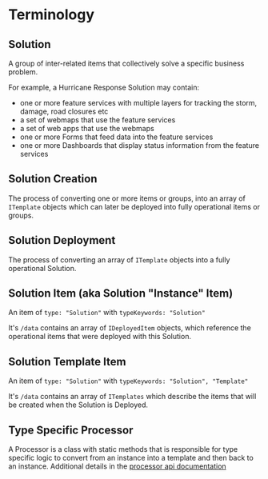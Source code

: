 # Terminology

## Solution 

A group of inter-related items that collectively solve a specific business problem. 

For example, a Hurricane Response Solution may contain:
- one or more feature services with multiple layers for tracking the storm, damage, road closures etc
- a set of webmaps that use the feature services
- a set of web apps that use the webmaps
- one or more Forms that feed data into the feature services
- one or more Dashboards that display status information from the feature services

## Solution Creation

The process of converting one or more items or groups, into an array of `ITemplate` objects which can later be deployed into fully operational items or groups.

## Solution Deployment

The process of converting an array of `ITemplate` objects into a fully operational Solution.


## Solution Item (aka Solution "Instance" Item)

An item of `type: "Solution"` with `typeKeywords: "Solution"`

It's `/data` contains an array of `IDeployedItem` objects, which reference the operational items that were deployed with this Solution.

## Solution Template Item

An item of `type: "Solution"` with `typeKeywords: "Solution", "Template"`

It's `/data` contains an array of `ITemplates` which describe the items that will be created when the Solution is Deployed.

## Type Specific Processor
A Processor is a class with static methods that is responsible for type specific logic to convert from an instance into a template and then back to an instance. Additional details in the [processor api documentation](./processor-api.md)




